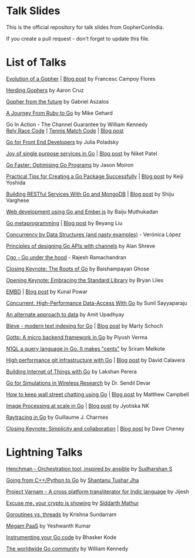 Talk Slides
===========

This is the official repository for talk slides from GopherConIndia.

If you create a pull request - don't forget to update this file.

List of Talks
=============

[Evolution of a Gopher](https://speakerdeck.com/campoy/gophercon-india-evolution-of-a-gopher) | [Blog post](https://sourcegraph.com/blog/live/gopherconindia/111532276007) by Francesc Campoy Flores

[Herding Gophers](https://sourcegraph.com/blog/live/gopherconindia/111535062177) by Aaron Cruz

[Gopher from the future](https://sourcegraph.com/blog/live/gopherconindia/111538530397) by Gabriel Aszalos

[A Journey From Ruby to Go](https://sourcegraph.com/blog/live/gopherconindia/111541018462) by Mike Gehard

Go In Action - The Channel Guarantee by William Kennedy  
[Rely Race Code](https://github.com/ArdanStudios/gotraining/blob/master/06-concurrency_channels/03-channels/example2/example2.go) | 
[Tennis Match Code](https://github.com/ArdanStudios/gotraining/blob/master/06-concurrency_channels/03-channels/example1/example1.go) | [Blog post](https://sourcegraph.com/blog/live/gopherconindia/111541314197)

[Go for Front End Developers](https://sourcegraph.com/blog/live/gopherconindia/111544339452) by Julia Poladsky

[Joy of single purpose services in Go](https://speakerdeck.com/nexneo/joy-of-single-purpose-services-in-go) | [Blog post](https://sourcegraph.com/blog/live/gopherconindia/111545487187) by Niket Patel

[Go Faster: Optimising Go Programs](https://sourcegraph.com/blog/live/gopherconindia/111549295932) by Jason Moiron

[Practical Tips for Creating a Go Package Successfully](http://talks.yoss.si/2015/0220-good-package.slide#1) | [Blog post](https://sourcegraph.com/blog/live/gopherconindia/111549976927) by Keiji Yoshida

[Building RESTful Services With Go and MongoDB](http://www.slideshare.net/shijucv/building-restful-services-with-go-and-mongodb) | [Blog post](https://sourcegraph.com/blog/live/gopherconindia/111559098474) by Shiju Varghese

[Web development using Go and Ember.js](https://sourcegraph.com/blog/live/gopherconindia/111591653516) by Baiju Muthukadan

[Go metaprogramming](http://go-talks.appspot.com/github.com/sourcegraph/talks/gopherconindia-2015-02-08/main.slide#1) | [Blog post](https://sourcegraph.com/blog/live/gopherconindia/111554301542) by Beyang Liu

[Concurrency by Data Structures (and nasty examples)](https://sourcegraph.com/blog/live/gopherconindia/111555835532) - Verónica López

[Principles of designing Go APIs with channels](https://sourcegraph.com/blog/live/gopherconindia/111555846937) by Alan Shreve

[Cgo - Go under the hood](https://sourcegraph.com/blog/live/gopherconindia/111556333627) - Rajesh Ramachandran

[Closing Keynote: The Roots of Go](https://sourcegraph.com/blog/live/gopherconindia/111558905792) by Baishampayan Ghose

[Opening Keynote: Embracing the Standard Library](https://sourcegraph.com/blog/live/gopherconindia/111625084902) by Bryan Liles

[EMBD](https://speakerdeck.com/kunalpowar/gophercon-india-2015-embd) | [Blog post](https://sourcegraph.com/blog/live/gopherconindia/111626334627) by Kunal Powar

[Concurrent, High-Performance Data-Access With Go](https://sourcegraph.com/blog/live/gopherconindia/111639383132) by Sunil Sayyaparaju

[An alternate approach to data](https://sourcegraph.com/blog/live/gopherconindia/111638734932) by Amit Upadhyay

[Bleve - modern text indexing for Go](https://speakerdeck.com/mschoch/bleve-modern-text-indexing-for-go) | [Blog post](https://sourcegraph.com/blog/live/gopherconindia/111637392272) by Marty Schoch

[Gottp: A micro backend framework in Go](https://sourcegraph.com/blog/live/gopherconindia/111634755317) by Piyush Verma

[N1QL a query language in Go. It makes "cents"](https://sourcegraph.com/blog/live/gopherconindia/111638091937) by Sriram Melkote

[High performance git infrastructure with Go](https://speakerdeck.com/calavera/git-infrastructure-with-go) | [Blog post](https://sourcegraph.com/blog/live/gopherconindia/111642525197) by David Calavera

[Building Internet of Things with Go](https://sourcegraph.com/blog/live/gopherconindia/111644528497) by Lakshan Perera

[Go for Simulations in Wireless Research](https://sourcegraph.com/blog/live/gopherconindia/111646683387) by Dr. Sendil Devar

[How to keep wall street chatting using Go](http://www.slideshare.net/MatthewCampbell7/wallstreet-talk-with-go-go-india-conference-2015) | [Blog post](https://sourcegraph.com/blog/live/gopherconindia/111645038222) by Matthew Campbell

[Image Processing at scale in Go](https://speakerdeck.com/jyotiska/image-processing-in-scale-with-go-gophercon-india-2015) | [Blog post](https://sourcegraph.com/blog/live/gopherconindia/111648697747) by Jyotiska NK

[Raytracing in Go](https://sourcegraph.com/blog/live/gopherconindia/111649268512) by Guillaume J. Charmes

[Closing Keynote: Simplicity and collaboration](http://go-talks.appspot.com/github.com/IndianGuru/gopherconindia-2015-talks/dave-cheney/simplicity.slide) | [Blog post](https://sourcegraph.com/blog/live/gopherconindia/111854129512) by Dave Cheney


Lightning Talks
===============

[Henchman - Orchestration tool, inspired by ansible](https://sourcegraph.com/blog/live/gopherconindia/111468001422) by [Sudharshan S](https://twitter.com/zphds)

[Going from C++/Python to Go](https://sourcegraph.com/blog/live/gopherconindia/111467681737) by [Shantanu Tushar Jha](https://twitter.com/shantanutushar)

[Project Varnam - A cross platform transliterator for Indic language](https://sourcegraph.com/blog/live/gopherconindia/111467190047) by Jijesh

[Excuse me, your crypto is showing](https://sourcegraph.com/blog/live/gopherconindia/111466342132) by [Siddarth Mathur](https://twitter.com/s8mathur)

[Goroutines vs. threads](https://sourcegraph.com/blog/live/gopherconindia/111640712092) by Krishna Sundarram

[Megam PaaS](https://sourcegraph.com/blog/live/gopherconindia/111640712092) by Yeshwanth Kumar

[Instrumenting your Go code](https://sourcegraph.com/blog/live/gopherconindia/111640712092) by Bhasker Kode

[The worldwide Go community](https://sourcegraph.com/blog/live/gopherconindia/111640712092) by William Kennedy
